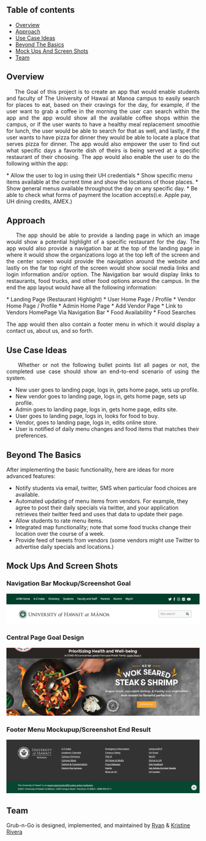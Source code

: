 ## Table of contents

* [Overview](#overview)
* [Approach](#approach)
* [Use Case Ideas](#use-case-ideas)
* [Beyond The Basics](#beyond-the-basics)
* [Mock Ups And Screen Shots](#mock-ups-and-screen-shots)
* [Team](#team)

## **Overview**

<p align="justify">
&nbsp;&nbsp;&nbsp;&nbsp;The Goal of this project is to create an app that would enable students and faculty of The University of Hawaii at Manoa campus to easily search for places to eat, based on their cravings for the day, for example, if the user want to grab a coffee in the morning the user can search within the app and the app would show all the available coffee shops within the campus, or if the user wants to have a healthy meal replacement smoothie for lunch, the user would be able to search for that as well, and lastly, if the user wants to have pizza for dinner they would be able to locate a place that serves pizza for dinner. The app would also empower the user to find out what specific days a favorite dish of theirs is being served at a specific restaurant of their choosing. The app would also enable the user to do the following within the app:
</p>
* Allow the user to log in using their UH credentials
* Show specific menu items available at the current time and show the locations of those places.
* Show general menus available throughout the day on any specific day.
* Be able to check what forms of payment the location accepts(i.e. Apple pay, UH dining credits, AMEX.)


## **Approach** 

<p align="justify">
&nbsp;&nbsp;&nbsp;&nbsp;The app should be able to provide a landing page in which an image would show a potential highlight of a specific restaurant for the day. The app would also provide a navigation bar at the top of the landing page in where it would show the organizations logo at the top left of the screen and the center screen would provide the navigation around the website and lastly on the far top right of the screen would show social media links and login information and/or option. The Navigation bar would display links to restaurants, food trucks, and other food options around the campus. In the end the app layout would have all the following information:
</p>
* Landing Page (Restaurant Highlight)
* User Home Page / Profile
* Vendor Home Page / Profile
* Admin Home Page
* Add Vendor Page
* Link to Vendors HomePage Via Navigation Bar
* Food Availability
* Food Searches
<p align="justify">
The app would then also contain a footer menu in which it would display a contact us, about us, and so forth.
</p>

## **Use Case Ideas**

<p align="justify">
&nbsp;&nbsp;&nbsp;&nbsp;Whether or not the following bullet points list all pages or not, the completed use case should show an end-to-end scenario of using the system.</p>

* New user goes to landing page, logs in, gets home page, sets up profile.
* New vendor goes to landing page, logs in, gets  home page, sets up profile.
* Admin goes to landing page, logs in, gets home page, edits site.
* User goes to landing page, logs in, looks for food to buy.
* Vendor, goes to landing page, logs in, edits online store.
* User is notified of daily menu changes and food items that matches their preferences.

## **Beyond The Basics**

After implementing the basic functionality, here are ideas for more advanced features:
* Notify students via email, twitter, SMS when particular food choices are available.
* Automated updating of menu items from vendors. For example, they agree to post their daily specials via twitter, and your application retrieves their twitter feed and uses that data to update their page.
* Allow students to rate menu items.
* Integrated map functionality; note that some food trucks change their location over the course of a week.
* Provide feed of tweets from vendors (some vendors might use Twitter to advertise daily specials and locations.)


## **Mock Ups And Screen Shots**

### **Navigation Bar Mockup/Screenshot Goal**
<img class="ui large image" src="/image/UHmock-up.png">

### **Central Page Goal Design**
<img class="ui large image" src="/image/PandaCentral.png">

### **Footer Menu Mockupup/Screenshot End Result**
<img class="ui large image" src="/image/footer.png">

## **Team**
Grub-n-Go is designed, implemented, and maintained by [Ryan](https://ryanv048.github.io/) & [Kristine Rivera](https://tineriver.github.io/)
